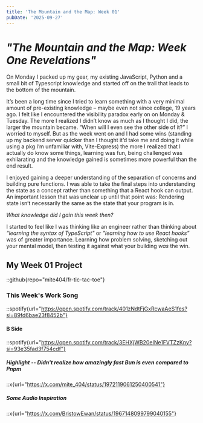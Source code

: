 ```yaml
---
title: 'The Mountain and the Map: Week 01'
pubDate: '2025-09-27'
---
```


# _"The Mountain and the Map: Week One Revelations"_

On Monday I packed up my gear, my existing JavaScript, Python and a small bit of Typescript knowledge and started off on the trail that leads to the bottom of the mountain.

It’s been a long time since I tried to learn something with a very minimal amount of pre-existing knowledge – maybe even not since college, 19 years ago. I felt like I encountered the visibility paradox early on on Monday & Tuesday. The more I realized I didn’t know as much as I thought I did, the larger the mountain became. “When will I even see the other side of it?” I worried to myself. But as the week went on and I had some wins (standing up my backend server quicker than I thought it’d take me and doing it while using a pkg I’m unfamiliar with, Vite-Express) the more I realized that I actually do know some things, learning was fun, being challenged was exhilarating and the knowledge gained is sometimes more powerful than the end result.

I enjoyed gaining a deeper understanding of the separation of concerns and building pure functions. I was able to take the final steps into understanding the state as a concept rather than something that a React hook can output. An important lesson that was unclear up until that point was: Rendering state isn’t necessarily the same as the state that your program is in.

_What knowledge did I gain this week then?_

I started to feel like I was thinking like an engineer rather than thinking about _“learning the syntax of TypeScript"_ or _"learning how to use React hooks”_ was of greater importance. Learning how problem solving, sketching out your mental model, then testing it against what your building _was_ the win.

## My Week 01 Project

::github{repo="mite404/fr-tic-tac-toe"}

### This Week's Work Song

::spotify{url="https://open.spotify.com/track/401zNdtFjGxRcwaAeS1fes?si=89fd6bae23f8452b"}

#### B Side

::spotify{url="https://open.spotify.com/track/3EHXjWB20eINe1FVTZzKny?si=93e35fad3f754cdf"}

##### Highlight -- Didn't realize how amazingly fast Bun is even compared to Pnpm

::x{url="https://x.com/mite_404/status/1972119061250400541"}

##### Some Audio Inspiration

::x{url="https://x.com/BristowEwan/status/1967148099799040155"}

